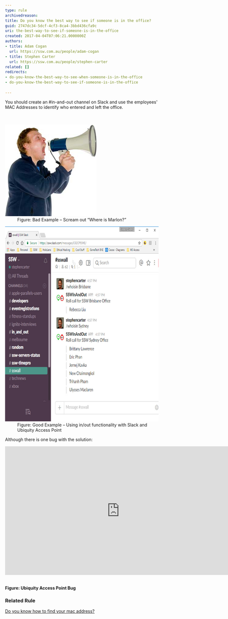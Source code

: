 ```yaml
---
type: rule
archivedreason: 
title: Do you know the best way to see if someone is in the office?
guid: 2747dc34-5dcf-4cf3-8ca4-3bbd436cfa9c
uri: the-best-way-to-see-if-someone-is-in-the-office
created: 2017-04-04T07:06:21.0000000Z
authors:
- title: Adam Cogan
  url: https://ssw.com.au/people/adam-cogan
- title: Stephen Carter
  url: https://ssw.com.au/people/stephen-carter
related: []
redirects:
- do-you-know-the-best-way-to-see-when-someone-is-in-the-office
- do-you-know-the-best-way-to-see-if-someone-is-in-the-office

---
```



You should create an #in-and-out channel on Slack and use the employees' MAC Addresses to identify who entered and left the office.​<br>
<br><excerpt class='endintro'></excerpt><br>
<dl class="badImage"><dt><img src="shout.jpg" alt="shout" /></dt><dd>​​Figure: Bad Example – Scream out “Where is Marlon?”<br></dd></dl><dl class="goodImage"><dt><img src="Slack-in-out.jpg" unselectable="on" alt="" style="width:750px;height:639px;" /></dt><dd>​Figure: Good Example – Using in/out functionality with Slack and Ubiquity Access Point<br></dd></dl><p class="ssw15-rteElement-P">Although there is one bug with the solution:<br></p><div class="ms-rtestate-read ms-rte-embedcode ms-rte-embedil ms-rtestate-notify">
   <iframe width="750" height="422" src="https://www.youtube.com/embed/F5CPH03WPMU" frameborder="0"></iframe> </div><p class="ssw15-rteElement-P">
   <strong>​​Figure: Ubiquity Access Point Bug</strong><br></p><h3 class="ssw15-rteElement-H3">Related Rule</h3><p class="ssw15-rteElement-P">
   <a href=/how-to-find-your-mac-address>Do you know how to find your mac address?​</a><b></b><br><b>​</b><br></p>


